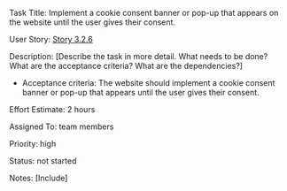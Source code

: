 Task Title: Implement a cookie consent banner or pop-up that appears on the website until the user gives their 
consent.

User Story: [Story 3.2.6](../../stories/story_3.2.6.md)

Description: [Describe the task in more detail. What needs to be done? What are the acceptance criteria? What are the dependencies?]
* Acceptance criteria: The website should implement a cookie consent banner or pop-up that appears until the user gives their consent.

Effort Estimate: 2 hours

Assigned To: team members

Priority: high

Status: not started

Notes: [Include]